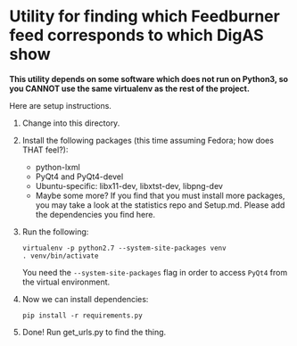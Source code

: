 # Utility for finding which Feedburner feed corresponds to which DigAS show

**This utility depends on some software which does not run on Python3, so you CANNOT use the same virtualenv as the rest of the project.**

Here are setup instructions.

1. Change into this directory.

2. Install the following packages (this time assuming Fedora; how does THAT feel?):
   * python-lxml
   * PyQt4 and PyQt4-devel
   * Ubuntu-specific: libx11-dev, libxtst-dev, libpng-dev
   * Maybe some more? If you find that you must install more packages, you may take a look at the statistics repo and Setup.md. Please add the dependencies you find here.

1. Run the following:
   ```
   virtualenv -p python2.7 --system-site-packages venv
   . venv/bin/activate
   ```
   You need the `--system-site-packages` flag in order to access `PyQt4` from the virtual environment.


3. Now we can install dependencies:
   ```
   pip install -r requirements.py
   ```

4. Done! Run get_urls.py to find the thing.
